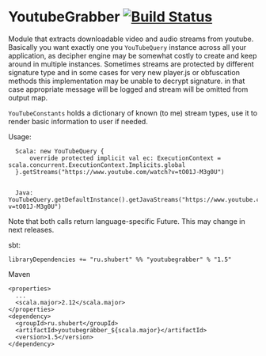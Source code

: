 # YoutubeGrabber [![Build Status](https://travis-ci.org/lure/YoutubeGrabber.svg?branch=master)](https://travis-ci.org/lure/YoutubeGrabber)

Module that extracts downloadable video and audio streams from youtube. Basically you want exactly one you `YouTubeQuery` 
instance across all your application, as decipher engine may be somewhat costly to create and keep around in multiple instances.
Sometimes streams are protected by different signature type and in some cases for very new player.js or obfuscation methods 
this implementation may be unable to decrypt signature. in that case appropriate message will be logged and stream will 
be omitted from output map.


`YouTubeConstants` holds a dictionary of known (to me) stream types, use it to render basic information to user if needed.   
 
Usage: 

```
  Scala: new YouTubeQuery {
      override protected implicit val ec: ExecutionContext = scala.concurrent.ExecutionContext.Implicits.global
  }.getStreams("https://www.youtube.com/watch?v=tO01J-M3g0U")
  
  
  Java: YouTubeQuery.getDefaultInstance().getJavaStreams("https://www.youtube.com/watch?v=tO01J-M3g0U")
``` 

Note that both calls return language-specific Future. This may change in next releases. 

sbt:
```
libraryDependencies += "ru.shubert" %% "youtubegrabber" % "1.5"
```

Maven 

```
<properties>
  ...
  <scala.major>2.12</scala.major>
</properties>
<dependency>
  <groupId>ru.shubert</groupId>
  <artifactId>youtubegrabber_${scala.major}</artifactId>
  <version>1.5</version>
</dependency>
```